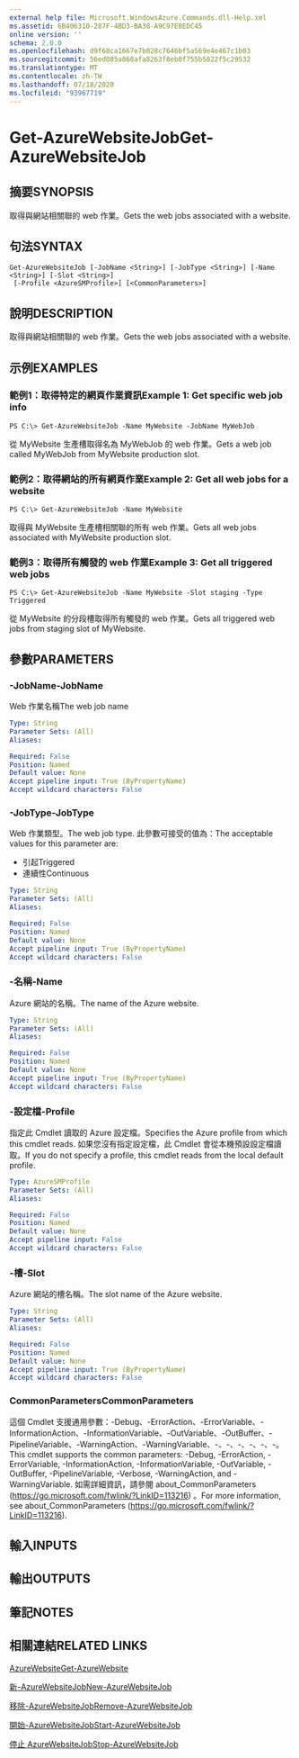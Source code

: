 ```yaml
---
external help file: Microsoft.WindowsAzure.Commands.dll-Help.xml
ms.assetid: 6B406310-287F-4BD3-BA38-A9C97E8EDC45
online version: ''
schema: 2.0.0
ms.openlocfilehash: d9f68ca1667e7b028c7646bf5a569e4e467c1b03
ms.sourcegitcommit: 56ed085a868afa8263f8eb0f755b5822f5c29532
ms.translationtype: MT
ms.contentlocale: zh-TW
ms.lasthandoff: 07/18/2020
ms.locfileid: "93967719"
---
```

# <span data-ttu-id="cbc5a-101">Get-AzureWebsiteJob</span><span class="sxs-lookup"><span data-stu-id="cbc5a-101">Get-AzureWebsiteJob</span></span>

## <span data-ttu-id="cbc5a-102">摘要</span><span class="sxs-lookup"><span data-stu-id="cbc5a-102">SYNOPSIS</span></span>
<span data-ttu-id="cbc5a-103">取得與網站相關聯的 web 作業。</span><span class="sxs-lookup"><span data-stu-id="cbc5a-103">Gets the web jobs associated with a website.</span></span>

## <span data-ttu-id="cbc5a-104">句法</span><span class="sxs-lookup"><span data-stu-id="cbc5a-104">SYNTAX</span></span>

```
Get-AzureWebsiteJob [-JobName <String>] [-JobType <String>] [-Name <String>] [-Slot <String>]
 [-Profile <AzureSMProfile>] [<CommonParameters>]
```

## <span data-ttu-id="cbc5a-105">說明</span><span class="sxs-lookup"><span data-stu-id="cbc5a-105">DESCRIPTION</span></span>
<span data-ttu-id="cbc5a-106">取得與網站相關聯的 web 作業。</span><span class="sxs-lookup"><span data-stu-id="cbc5a-106">Gets the web jobs associated with a website.</span></span>

## <span data-ttu-id="cbc5a-107">示例</span><span class="sxs-lookup"><span data-stu-id="cbc5a-107">EXAMPLES</span></span>

### <span data-ttu-id="cbc5a-108">範例1：取得特定的網頁作業資訊</span><span class="sxs-lookup"><span data-stu-id="cbc5a-108">Example 1: Get specific web job info</span></span>
```
PS C:\> Get-AzureWebsiteJob -Name MyWebsite -JobName MyWebJob
```

<span data-ttu-id="cbc5a-109">從 MyWebsite 生產槽取得名為 MyWebJob 的 web 作業。</span><span class="sxs-lookup"><span data-stu-id="cbc5a-109">Gets a web job called MyWebJob from MyWebsite production slot.</span></span>

### <span data-ttu-id="cbc5a-110">範例2：取得網站的所有網頁作業</span><span class="sxs-lookup"><span data-stu-id="cbc5a-110">Example 2: Get all web jobs for a website</span></span>
```
PS C:\> Get-AzureWebsiteJob -Name MyWebsite
```

<span data-ttu-id="cbc5a-111">取得與 MyWebsite 生產槽相關聯的所有 web 作業。</span><span class="sxs-lookup"><span data-stu-id="cbc5a-111">Gets all web jobs associated with MyWebsite production slot.</span></span>

### <span data-ttu-id="cbc5a-112">範例3：取得所有觸發的 web 作業</span><span class="sxs-lookup"><span data-stu-id="cbc5a-112">Example 3: Get all triggered web jobs</span></span>
```
PS C:\> Get-AzureWebsiteJob -Name MyWebsite -Slot staging -Type Triggered
```

<span data-ttu-id="cbc5a-113">從 MyWebsite 的分段槽取得所有觸發的 web 作業。</span><span class="sxs-lookup"><span data-stu-id="cbc5a-113">Gets all triggered web jobs from staging slot of MyWebsite.</span></span>

## <span data-ttu-id="cbc5a-114">參數</span><span class="sxs-lookup"><span data-stu-id="cbc5a-114">PARAMETERS</span></span>

### <span data-ttu-id="cbc5a-115">-JobName</span><span class="sxs-lookup"><span data-stu-id="cbc5a-115">-JobName</span></span>
<span data-ttu-id="cbc5a-116">Web 作業名稱</span><span class="sxs-lookup"><span data-stu-id="cbc5a-116">The web job name</span></span>

```yaml
Type: String
Parameter Sets: (All)
Aliases: 

Required: False
Position: Named
Default value: None
Accept pipeline input: True (ByPropertyName)
Accept wildcard characters: False
```

### <span data-ttu-id="cbc5a-117">-JobType</span><span class="sxs-lookup"><span data-stu-id="cbc5a-117">-JobType</span></span>
<span data-ttu-id="cbc5a-118">Web 作業類型。</span><span class="sxs-lookup"><span data-stu-id="cbc5a-118">The web job type.</span></span>
<span data-ttu-id="cbc5a-119">此參數可接受的值為：</span><span class="sxs-lookup"><span data-stu-id="cbc5a-119">The acceptable values for this parameter are:</span></span>

- <span data-ttu-id="cbc5a-120">引起</span><span class="sxs-lookup"><span data-stu-id="cbc5a-120">Triggered</span></span>
- <span data-ttu-id="cbc5a-121">連續性</span><span class="sxs-lookup"><span data-stu-id="cbc5a-121">Continuous</span></span>

```yaml
Type: String
Parameter Sets: (All)
Aliases: 

Required: False
Position: Named
Default value: None
Accept pipeline input: True (ByPropertyName)
Accept wildcard characters: False
```

### <span data-ttu-id="cbc5a-122">-名稱</span><span class="sxs-lookup"><span data-stu-id="cbc5a-122">-Name</span></span>
<span data-ttu-id="cbc5a-123">Azure 網站的名稱。</span><span class="sxs-lookup"><span data-stu-id="cbc5a-123">The name of the Azure website.</span></span>

```yaml
Type: String
Parameter Sets: (All)
Aliases: 

Required: False
Position: Named
Default value: None
Accept pipeline input: True (ByPropertyName)
Accept wildcard characters: False
```

### <span data-ttu-id="cbc5a-124">-設定檔</span><span class="sxs-lookup"><span data-stu-id="cbc5a-124">-Profile</span></span>
<span data-ttu-id="cbc5a-125">指定此 Cmdlet 讀取的 Azure 設定檔。</span><span class="sxs-lookup"><span data-stu-id="cbc5a-125">Specifies the Azure profile from which this cmdlet reads.</span></span>
<span data-ttu-id="cbc5a-126">如果您沒有指定設定檔，此 Cmdlet 會從本機預設設定檔讀取。</span><span class="sxs-lookup"><span data-stu-id="cbc5a-126">If you do not specify a profile, this cmdlet reads from the local default profile.</span></span>

```yaml
Type: AzureSMProfile
Parameter Sets: (All)
Aliases: 

Required: False
Position: Named
Default value: None
Accept pipeline input: False
Accept wildcard characters: False
```

### <span data-ttu-id="cbc5a-127">-槽</span><span class="sxs-lookup"><span data-stu-id="cbc5a-127">-Slot</span></span>
<span data-ttu-id="cbc5a-128">Azure 網站的槽名稱。</span><span class="sxs-lookup"><span data-stu-id="cbc5a-128">The slot name of the Azure website.</span></span>

```yaml
Type: String
Parameter Sets: (All)
Aliases: 

Required: False
Position: Named
Default value: None
Accept pipeline input: True (ByPropertyName)
Accept wildcard characters: False
```

### <span data-ttu-id="cbc5a-129">CommonParameters</span><span class="sxs-lookup"><span data-stu-id="cbc5a-129">CommonParameters</span></span>
<span data-ttu-id="cbc5a-130">這個 Cmdlet 支援通用參數：-Debug、-ErrorAction、-ErrorVariable、-InformationAction、-InformationVariable、-OutVariable、-OutBuffer、-PipelineVariable、-WarningAction、-WarningVariable、-、-、-、-、-、-。</span><span class="sxs-lookup"><span data-stu-id="cbc5a-130">This cmdlet supports the common parameters: -Debug, -ErrorAction, -ErrorVariable, -InformationAction, -InformationVariable, -OutVariable, -OutBuffer, -PipelineVariable, -Verbose, -WarningAction, and -WarningVariable.</span></span> <span data-ttu-id="cbc5a-131">如需詳細資訊，請參閱 about_CommonParameters (https://go.microsoft.com/fwlink/?LinkID=113216) 。</span><span class="sxs-lookup"><span data-stu-id="cbc5a-131">For more information, see about_CommonParameters (https://go.microsoft.com/fwlink/?LinkID=113216).</span></span>

## <span data-ttu-id="cbc5a-132">輸入</span><span class="sxs-lookup"><span data-stu-id="cbc5a-132">INPUTS</span></span>

## <span data-ttu-id="cbc5a-133">輸出</span><span class="sxs-lookup"><span data-stu-id="cbc5a-133">OUTPUTS</span></span>

## <span data-ttu-id="cbc5a-134">筆記</span><span class="sxs-lookup"><span data-stu-id="cbc5a-134">NOTES</span></span>

## <span data-ttu-id="cbc5a-135">相關連結</span><span class="sxs-lookup"><span data-stu-id="cbc5a-135">RELATED LINKS</span></span>

[<span data-ttu-id="cbc5a-136">AzureWebsite</span><span class="sxs-lookup"><span data-stu-id="cbc5a-136">Get-AzureWebsite</span></span>](./Get-AzureWebsite.md)

[<span data-ttu-id="cbc5a-137">新-AzureWebsiteJob</span><span class="sxs-lookup"><span data-stu-id="cbc5a-137">New-AzureWebsiteJob</span></span>](./New-AzureWebsiteJob.md)

[<span data-ttu-id="cbc5a-138">移除-AzureWebsiteJob</span><span class="sxs-lookup"><span data-stu-id="cbc5a-138">Remove-AzureWebsiteJob</span></span>](./Remove-AzureWebsiteJob.md)

[<span data-ttu-id="cbc5a-139">開始-AzureWebsiteJob</span><span class="sxs-lookup"><span data-stu-id="cbc5a-139">Start-AzureWebsiteJob</span></span>](./Start-AzureWebsiteJob.md)

[<span data-ttu-id="cbc5a-140">停止 AzureWebsiteJob</span><span class="sxs-lookup"><span data-stu-id="cbc5a-140">Stop-AzureWebsiteJob</span></span>](./Stop-AzureWebsiteJob.md)


